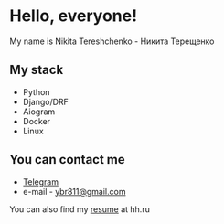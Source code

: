 # Hello, everyone!
My name is Nikita Tereshchenko - Никита Терещенко

## My stack
* Python
* Django/DRF
* Aiogram
* Docker
* Linux

## You can contact me
* [Telegram](https://t.me/NiKuma0)
* e-mail - ybr811@gmail.com

You can also find my 
[resume](https://hh.ru/resume/598420b5ff099648710039ed1f7644346d337a) 
at hh.ru
